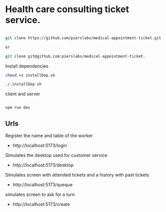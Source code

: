 # Health care consulting ticket service.

```bash

git clone https://github.com/pierslabs/medical-appointment-ticket.git

or

git clone git@github.com:pierslabs/medical-appointment-ticket.
```

Install dependencies

```bash
chmod +x installDep.sh

./.installDep.sh
```

client and server

```bash

npm run dev
```

## Urls

Register the name and table of the worker

- http://localhost:5173/login

Simulates the desktop used for customer service

- http://localhost:5173/desktop

Simulates screen with attended tickets and a history with past tickets

- http://localhost:5173/queque

simulates screen to ask for a turn

- http://localhost:5173/create
